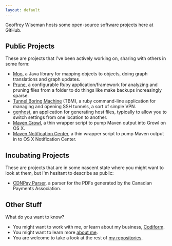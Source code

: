 ```yaml
---
layout: default
---
```

Geoffrey Wiseman hosts some open-source software projects here at GitHub.

## Public Projects

These are projects that I've been actively working on, sharing with others in some form:

- [Moo](http://geoffreywiseman.github.com/Moo), a Java library for mapping objects to objects, doing graph translations and graph updates.
- [Prune](http://geoffreywiseman.github.com/prune/), a configurable Ruby application/framework for analyzing and pruning files from a folder to do things like make backups increasingly sparse.
- [Tunnel Boring Machine](http://geoffreywiseman.github.com/tunnel-boring-machine/) (TBM), a ruby command-line application for managing and opening SSH tunnels, a sort of simple VPN.
- [genhost](https://github.com/geoffreywiseman/genhost), an application for generating host files, typically to allow you to switch settings from one location to another.
- [Maven Growl](https://github.com/geoffreywiseman/maven-growl), a thin wrapper script to pump Maven output into Growl on OS X.
- [Maven Notification Center](https://github.com/geoffreywiseman/maven-notification-center), a thin wrapper script to pump Maven output in to OS X Notification Center.

## Incubating Projects

These are projects that are in some nascent state where you might want to look at them, but I'm hesitant to describe as public:

- [CDNPay Parser](https://github.com/geoffreywiseman/cdnpay-parser), a parser for the PDFs generated by the Canadian Payments Association.

## Other Stuff

What do you want to know?

- You might want to work with me, or learn about my business, [Codiform](http://www.codiform.com).
- You might want to learn more [about me](http://geoffreywiseman.ca).
- You are welcome to take a look at the rest of [my repositories](http://github.com/geoffreywiseman/).
